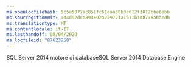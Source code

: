 ```yaml
---
ms.openlocfilehash: 5c5a5077ac851fc61eaa30b3c612f3012bbe6ebb
ms.sourcegitcommit: ad4d92dce894592a259721a1571b1d8736abacdb
ms.translationtype: MT
ms.contentlocale: it-IT
ms.lasthandoff: 08/04/2020
ms.locfileid: "87623258"
---
```

<span data-ttu-id="a0ee6-101">SQL Server 2014 motore di database</span><span class="sxs-lookup"><span data-stu-id="a0ee6-101">SQL Server 2014 Database Engine</span></span>
